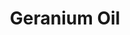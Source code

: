 ---
name: Geranium Oil
title: Geranium Oil
details:
  - detail:
      key: "Country of Origin"
      value: "Made in India"
  - detail:
      key: "Brand Name"
      value: "Natural Aroma"
  - detail:
      key: "Packaging Size"
      value: "5, 25, 200 Kg"
  - detail:
      key: "Packaging Type"
      value: "Can, Barrel"
  - detail:
      key: "Shelf Life"
      value: "24 months"
showOnHome: false
thumbnail: https://5.imimg.com/data5/SELLER/Default/2021/12/DQ/DH/HW/3823480/geranium-oil-500x500.jpg
productImages:
  - ""
category: essential oil
---